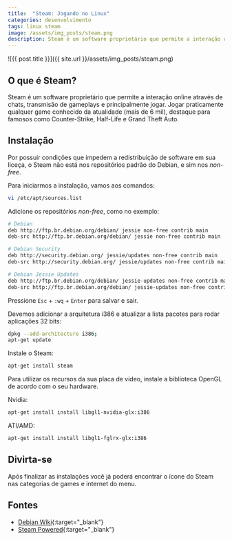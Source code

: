 ```yaml
---
title:  "Steam: Jogando no Linux"
categories: desenvolvimento
tags: linux steam
image: /assets/img_posts/steam.png
description: Steam é um software proprietário que permite a interação online através de chats, transmisão de gameplays e principalmente jogar. Jogar praticamente qualquer game conhecido da atualidade (mais de 6 mil), destaque para famosos como  Counter-Strike, Half-Life e Grand Theft Auto.
---
```


![{{ post.title }}]({{ site.url }}/assets/img_posts/steam.png)

## O que é Steam?

Steam é um software proprietário que permite a interação online através de chats, transmisão de gameplays e principalmente jogar. Jogar praticamente qualquer game conhecido da atualidade (mais de 6 mil), destaque para famosos como  Counter-Strike, Half-Life e Grand Theft Auto.

## Instalação

Por possuir condições que impedem a redistribuição de software em sua liceça, o Steam não está nos repositórios padrão do Debian, e sim nos _non-free_.

Para iniciarmos a instalação, vamos aos comandos:

```sh
vi /etc/apt/sources.list
```

Adicione os repositórios <em>non-free</em>, como no exemplo:

```sh
# Debian
deb http://ftp.br.debian.org/debian/ jessie non-free contrib main
deb-src http://ftp.br.debian.org/debian/ jessie non-free contrib main

# Debian Security
deb http://security.debian.org/ jessie/updates non-free contrib main
deb-src http://security.debian.org/ jessie/updates non-free contrib main

# Debian Jessie Updates
deb http://ftp.br.debian.org/debian/ jessie-updates non-free contrib main
deb-src http://ftp.br.debian.org/debian/ jessie-updates non-free contrib main
```
Pressione `Esc` + `:wq` + `Enter` para salvar e sair.

Devemos adicionar a arquitetura i386 e atualizar a lista pacotes para rodar aplicações 32 bits:

```sh
dpkg --add-architecture i386;
apt-get update
```

Instale o Steam:

```sh
apt-get install steam
```
Para utilizar os recursos da sua placa de vídeo, instale a biblioteca OpenGL de acordo com o seu hardware.

Nvidia:

```sh
apt-get install install libgl1-nvidia-glx:i386
```

ATI/AMD:

```sh
apt-get install install libgl1-fglrx-glx:i386
```

## Divirta-se

Após finalizar as instalações você já poderá encontrar o ícone do Steam nas categorias de games e internet do menu.

## Fontes

- [Debian Wiki](https://wiki.debian.org/pt_BR/Steam){:target="_blank"}
- [Steam Powered](http://store.steampowered.com/browse/linux/){:target="_blank"}
